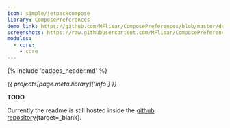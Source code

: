 ```yaml
---
icon: simple/jetpackcompose
library: ComposePreferences
demo_link: https://github.com/MFlisar/ComposePreferences/blob/master/demo/src/main/java/com/michaelflisar/composepreferences/demo
screenshots: https://raw.githubusercontent.com/MFlisar/ComposePreferences/master/screenshots
modules:
  - core: 
    - core
---
```


{% include 'badges_header.md' %}

<i>{{ projects[page.meta.library]['info'] }}</i>

**TODO**

Currently the readme is still hosted inside the [github repository](https://github.com/MFlisar/ComposePreferences){target=_blank}.